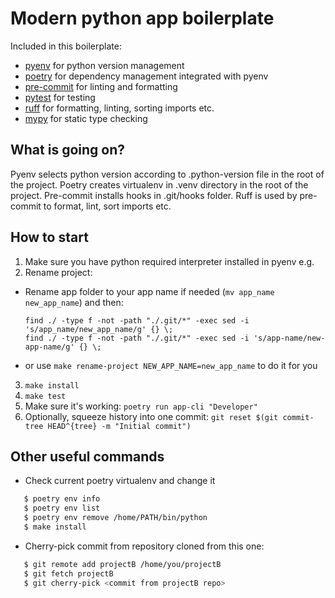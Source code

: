 # Modern python app boilerplate

Included in this boilerplate:

 - [pyenv](https://github.com/pyenv/pyenv) for python version management
 - [poetry](https://python-poetry.org/) for dependency management integrated with pyenv
 - [pre-commit](https://pre-commit.com/) for linting and formatting
 - [pytest](https://docs.pytest.org/en/stable/) for testing
 - [ruff](https://docs.astral.sh/ruff/) for formatting, linting, sorting imports etc.
 - [mypy](https://mypy.readthedocs.io/en/stable/) for static type checking

## What is going on?

Pyenv selects python version according to .python-version file in the root of the project. Poetry creates virtualenv in .venv directory in the root of the project. Pre-commit installs hooks in .git/hooks folder. Ruff is used by pre-commit to format, lint, sort imports etc.


## How to start

1. Make sure you have python required interpreter installed in pyenv e.g.
2. Rename project:
 - Rename app folder to your app name if needed (`mv app_name new_app_name`) and then:

       find ./ -type f -not -path "./.git/*" -exec sed -i 's/app_name/new_app_name/g' {} \;
       find ./ -type f -not -path "./.git/*" -exec sed -i 's/app-name/new-app-name/g' {} \;
 - or use `make rename-project NEW_APP_NAME=new_app_name` to do it for you

3. `make install`
4. `make test`
5. Make sure it's working: `poetry run app-cli "Developer"`
6. Optionally, squeeze history into one commit: `git reset $(git commit-tree HEAD^{tree} -m "Initial commit")`

## Other useful commands

 - Check current poetry virtualenv and change it

```bash
   $ poetry env info
   $ poetry env list
   $ poetry env remove /home/PATH/bin/python
   $ make install
```

 - Cherry-pick commit from repository cloned from this one:

```bash
   $ git remote add projectB /home/you/projectB
   $ git fetch projectB
   $ git cherry-pick <commit from projectB repo>
```
